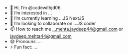 - 👋 Hi, I’m @codewithjd06
- 👀 I’m interested in ...
- 🌱 I’m currently learning ...JS NextJS
- 💞️ I’m looking to collaborate on ...JS coder 
- 📫 How to reach me ...mehta.jaydeep44@gmail.com or jaydeep.mehta44@gmail.com
- 😄 Pronouns: ...
- ⚡ Fun fact: ...

<!---
codewithjd06/codewithjd06 is a ✨ special ✨ repository because its `README.md` (this file) appears on your GitHub profile.
You can click the Preview link to take a look at your changes.
--->
